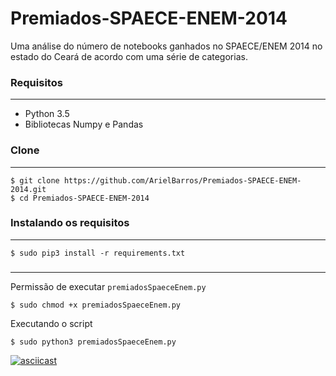 # Premiados-SPAECE-ENEM-2014
Uma análise do número de notebooks ganhados no SPAECE/ENEM 2014 no estado do Ceará de acordo com uma série de categorias.

### Requisitos
--------
- Python 3.5
- Bibliotecas Numpy e Pandas

### Clone 
--------
```shell
$ git clone https://github.com/ArielBarros/Premiados-SPAECE-ENEM-2014.git
$ cd Premiados-SPAECE-ENEM-2014
```
### Instalando os requisitos
--------
```shell
$ sudo pip3 install -r requirements.txt
```

### 
--------
Permissão de executar ```premiadosSpaeceEnem.py```
```shell
$ sudo chmod +x premiadosSpaeceEnem.py
```
Executando o script
```shell
$ sudo python3 premiadosSpaeceEnem.py
```

[![asciicast](https://asciinema.org/a/134160.png)](https://asciinema.org/a/134160)
